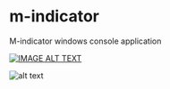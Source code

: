 # m-indicator
M-indicator windows console application

[![IMAGE ALT TEXT](http://img.youtube.com/vi/Rn7pxGBUX6M/0.jpg)](http://www.youtube.com/watch?v=Rn7pxGBUX6M "Preview")

![alt text](https://i.ibb.co/MfTDt2N/Screenshot-1.png)
